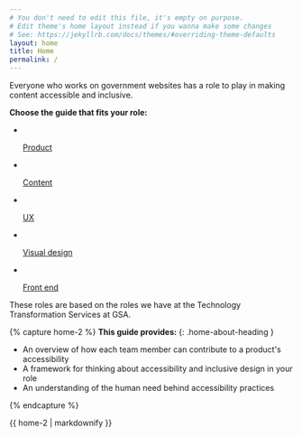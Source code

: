 ```yaml
---
# You don't need to edit this file, it's empty on purpose.
# Edit theme's home layout instead if you wanna make some changes
# See: https://jekyllrb.com/docs/themes/#overriding-theme-defaults
layout: home
title: Home
permalink: /
---
```


<div class="home-list">
  <div class="usa-grid">
    <div class="usa-width-three-fourths1">
      <p class="home-list-text">Everyone who works on government websites has a role to play in making content accessible and inclusive.</p>
      <p class="home-list-text"><b>Choose the guide that fits your role:</b></p>
      <ul class="home-roles-list">
        <li>
          <a href="{{ site.baseurl }}/product/getting-started/">
            <img src="{{ site.baseurl }}/assets/img/icons/product.svg" alt="">
            <p>Product</p>
          </a>
        </li>
        <li>
          <a href="{{ site.baseurl }}/content-design/getting-started/">
            <img src="{{ site.baseurl }}/assets/img/icons/content.svg" alt="">
            <p>Content</p>
          </a>
        </li>
        <li>
          <a href="{{ site.baseurl }}/ux/getting-started/">
            <img src="{{ site.baseurl }}/assets/img/icons/ux.svg" alt="">
            <p>UX</p>
          </a>
        </li>
        <li>
          <a href="{{ site.baseurl }}/visual-design/getting-started/">
            <img src="{{ site.baseurl }}/assets/img/icons/visual-design.svg" alt="">
            <p>Visual design</p>
          </a>
        </li>
        <li>
          <a href="{{ site.baseurl }}/front-end/getting-started/">
            <img src="{{ site.baseurl }}/assets/img/icons/front-end.svg" alt="">
            <p>Front end</p>
          </a>
        </li>
      </ul>
      <p class="home-roles-note">These roles are based on the roles we have at the Technology Transformation Services at GSA.</p>
    </div>
  </div>
</div>

{% capture home-2 %}
**This guide provides:**
{: .home-about-heading }

<ul class="list-none">
  <li>
    <i class="fa fa-circle" aria-hidden="true"></i>
    <span>An overview of how each team member can contribute to a product's accessibility</span>
  </li>
  <li>
    <i class="fa fa-circle" aria-hidden="true"></i>
    <span>A framework for thinking about accessibility and inclusive design in your role</span>
  </li>
  <li>
    <i class="fa fa-circle" aria-hidden="true"></i>
    <span>An understanding of the human need behind accessibility practices</span>
  </li>
</ul>

<!--We focus on the issues most likely to impact government sites. These guidelines do not provide a comprehensive list of all possible issues. Your team will need additional resources and work to conduct manual audits to conform to the standards of [Section 508](https://www.section508.gov/) (which aligns with the [W3C Web Content Accessibility Guidelines (WCAG) 2.0 Level AA](https://www.w3.org/WAI/WCAG20/quickref/)), a law that ensures all web content is accessible to anybody with a disability.

Questions or comments? Please reach out to us in the project's [GitHub issues](https://github.com/18F/accessibility-playbook/issues/) or email [g-accessibility@gsa.gov](mailto:g-accessibility@gsa.gov). -->
{% endcapture %}

<div class="usa-grid usa-content home-section-about">
{{ home-2 | markdownify }}
</div>
